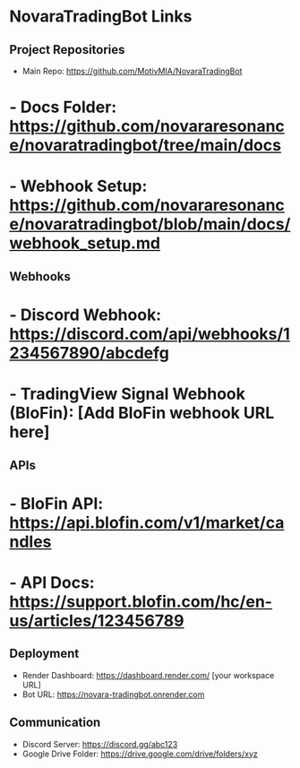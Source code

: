 # NovaraTradingBot Links

## Project Repositories
- Main Repo: https://github.com/MotivMIA/NovaraTradingBot
# - Docs Folder: https://github.com/novararesonance/novaratradingbot/tree/main/docs
# - Webhook Setup: https://github.com/novararesonance/novaratradingbot/blob/main/docs/webhook_setup.md

## Webhooks
# - Discord Webhook: https://discord.com/api/webhooks/1234567890/abcdefg
# - TradingView Signal Webhook (BloFin): [Add BloFin webhook URL here]

## APIs
# - BloFin API: https://api.blofin.com/v1/market/candles
# - API Docs: https://support.blofin.com/hc/en-us/articles/123456789

## Deployment
- Render Dashboard: https://dashboard.render.com/ [your workspace URL]
- Bot URL: https://novara-tradingbot.onrender.com

## Communication
- Discord Server: https://discord.gg/abc123
- Google Drive Folder: https://drive.google.com/drive/folders/xyz